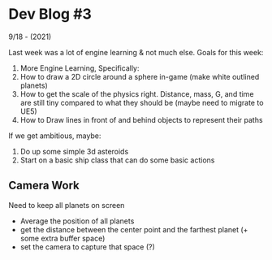 # Dev Blog #3

9/18 - (2021)

Last week was a lot of engine learning & not much else. Goals for this week:

1. More Engine Learning, Specifically:
1. How to draw a 2D circle around a sphere in-game (make white outlined planets)
1. How to get the scale of the physics right. Distance, mass, G, and time are still tiny compared to what they should be (maybe need to migrate to UE5)
1. How to Draw lines in front of and behind objects to represent their paths

If we get ambitious, maybe:

1. Do up some simple 3d asteroids
2. Start on a basic ship class that can do some basic actions

## Camera Work

Need to keep all planets on screen
- Average the position of all planets
- get the distance between the center point and the farthest planet (+ some extra buffer space)
- set the camera to capture that space (?)
